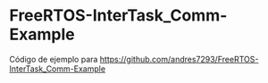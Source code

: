 # FreeRTOS-InterTask_Comm-Example
Código de ejemplo para https://github.com/andres7293/FreeRTOS-InterTask_Comm-Example
